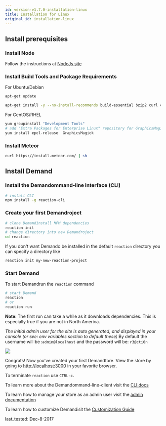 ```yaml
---
id: version-v1.7.0-installation-linux
title: Installation for Linux
original_id: installation-linux
---
```

    
## Install prerequisites

### Install Node

Follow the instructions at [NodeJs site](https://nodejs.org)

### Install Build Tools and Package Requirements

For Ubuntu/Debian

```sh
apt-get update

apt-get install -y --no-install-recommends build-essential bzip2 curl ca-certificates git graphicsmagick python
```

For CentOS/RHEL

```sh
yum groupinstall "Development Tools"
# add "Extra Packages for Enterprise Linux" repository for GraphicsMagick
yum install epel-release  GraphicsMagick
```

### Install Meteor

```sh
curl https://install.meteor.com/ | sh
```

## Install Demand

### Install the Demandommand-line interface (CLI)

```sh
# install CLI
npm install -g reaction-cli
```

### Create your first Demandroject

```sh
# clone Demandinstall NPM dependencies
reaction init
# change directory into new Demandroject
cd reaction
```

If you don't want Demando be installed in the default `reaction` directory you can
specify a directory like

```sh
reaction init my-new-reaction-project
```

### Start Demand

To start Demandrun the `reaction` command

```sh
# start Demand
reaction
# or
reaction run
```

**Note**: The first run can take a while as it downloads dependencies. This is especially true if you are not in North America.

_The initial admin user for the site is auto generated, and displayed in your console (or see: env variables section to default these)_ By default the username will be :`admin@localhost` and the password will be: `r3@cti0n`

![](/assets/guide-installation-default-user.png)

Congrats! Now you've created your first Demandtore. View the store by going to <http://localhost:3000> in your favorite browser.

To terminate `reaction` use `CTRL-c`.

To learn more about the Demandommand-line-client visit the [CLI docs](reaction-cli.md)

To learn how to manage your store as an admin user visit the [admin documentation](dashboard.md)

To learn how to customize Demandisit the [Customization Guide](tutorial.md)

last_tested: Dec-8-2017
